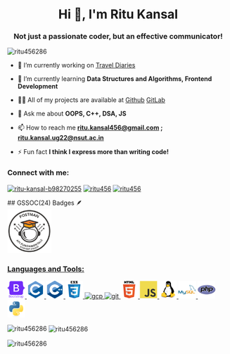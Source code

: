 <h1 align="center">Hi 👋, I'm Ritu Kansal</h1>
<h3 align="center">Not just a passionate coder, but an effective communicator!</h3>

<p align="left"> <img src="https://komarev.com/ghpvc/?username=ritu456286&label=Profile%20views&color=0e75b6&style=flat" alt="ritu456286" /> </p>

- 🔭 I’m currently working on [Travel Diaries](https://gitlab.com/tejasreelokireddy/odyssey)

- 🌱 I’m currently learning **Data Structures and Algorithms, Frontend Development**

- 👨‍💻 All of my projects are available at [Github](https://github.com/ritu456286) [GitLab](https://gitlab.com/ritu.kansal456)

- 💬 Ask me about **OOPS, C++, DSA, JS**

- 📫 How to reach me **ritu.kansal456@gmail.com ; ritu.kansal.ug22@nsut.ac.in**

- ⚡ Fun fact **I think I express more than writing code!**

<h3 align="left">Connect with me:</h3>
<p align="left">
<a href="https://linkedin.com/in/ritu-kansal-b98270255" target="blank"><img align="center" src="https://raw.githubusercontent.com/rahuldkjain/github-profile-readme-generator/master/src/images/icons/Social/linked-in-alt.svg" alt="ritu-kansal-b98270255" height="30" width="40" /></a>
<a href="https://www.codechef.com/users/ritu456" target="blank"><img align="center" src="https://cdn.jsdelivr.net/npm/simple-icons@3.1.0/icons/codechef.svg" alt="ritu456" height="30" width="40" /></a>
<a href="https://www.leetcode.com/ritu456" target="blank"><img align="center" src="https://raw.githubusercontent.com/rahuldkjain/github-profile-readme-generator/master/src/images/icons/Social/leet-code.svg" alt="ritu456" height="30" width="40" /></a>
</p>
## GSSOC(24) Badges 🪶
<div style='display:flex; align-items:center; gap: 10px;' align='center'><a href="https://gssoc.girlscript.tech/leaderboard">
<img src="https://raw.githubusercontent.com/girlscript/gssoc-website-new/main/public/badges/postman.png" width="100px" height="100px" />
</div>
<h3 align="left">Languages and Tools:</h3>
<p align="left"> <a href="https://getbootstrap.com" target="_blank" rel="noreferrer"> <img src="https://raw.githubusercontent.com/devicons/devicon/master/icons/bootstrap/bootstrap-plain-wordmark.svg" alt="bootstrap" width="40" height="40"/> </a> <a href="https://www.cprogramming.com/" target="_blank" rel="noreferrer"> <img src="https://raw.githubusercontent.com/devicons/devicon/master/icons/c/c-original.svg" alt="c" width="40" height="40"/> </a> <a href="https://www.w3schools.com/cpp/" target="_blank" rel="noreferrer"> <img src="https://raw.githubusercontent.com/devicons/devicon/master/icons/cplusplus/cplusplus-original.svg" alt="cplusplus" width="40" height="40"/> </a> <a href="https://www.w3schools.com/css/" target="_blank" rel="noreferrer"> <img src="https://raw.githubusercontent.com/devicons/devicon/master/icons/css3/css3-original-wordmark.svg" alt="css3" width="40" height="40"/> </a> <a href="https://cloud.google.com" target="_blank" rel="noreferrer"> <img src="https://www.vectorlogo.zone/logos/google_cloud/google_cloud-icon.svg" alt="gcp" width="40" height="40"/> </a> <a href="https://git-scm.com/" target="_blank" rel="noreferrer"> <img src="https://www.vectorlogo.zone/logos/git-scm/git-scm-icon.svg" alt="git" width="40" height="40"/> </a> <a href="https://www.w3.org/html/" target="_blank" rel="noreferrer"> <img src="https://raw.githubusercontent.com/devicons/devicon/master/icons/html5/html5-original-wordmark.svg" alt="html5" width="40" height="40"/> </a> <a href="https://developer.mozilla.org/en-US/docs/Web/JavaScript" target="_blank" rel="noreferrer"> <img src="https://raw.githubusercontent.com/devicons/devicon/master/icons/javascript/javascript-original.svg" alt="javascript" width="40" height="40"/> </a> <a href="https://www.linux.org/" target="_blank" rel="noreferrer"> <img src="https://raw.githubusercontent.com/devicons/devicon/master/icons/linux/linux-original.svg" alt="linux" width="40" height="40"/> </a> <a href="https://www.mysql.com/" target="_blank" rel="noreferrer"> <img src="https://raw.githubusercontent.com/devicons/devicon/master/icons/mysql/mysql-original-wordmark.svg" alt="mysql" width="40" height="40"/> </a> <a href="https://www.php.net" target="_blank" rel="noreferrer"> <img src="https://raw.githubusercontent.com/devicons/devicon/master/icons/php/php-original.svg" alt="php" width="40" height="40"/> </a> <a href="https://www.python.org" target="_blank" rel="noreferrer"> <img src="https://raw.githubusercontent.com/devicons/devicon/master/icons/python/python-original.svg" alt="python" width="40" height="40"/> </a> </p>

<p><img align="left" src="https://github-readme-stats.vercel.app/api/top-langs?username=ritu456286&show_icons=true&locale=en&layout=compact" alt="ritu456286" /></p>

<p>&nbsp;<img align="center" src="https://github-readme-stats.vercel.app/api?username=ritu456286&show_icons=true&locale=en" alt="ritu456286" /></p>

<p><img align="center" src="https://github-readme-streak-stats.herokuapp.com/?user=ritu456286&" alt="ritu456286" /></p>

